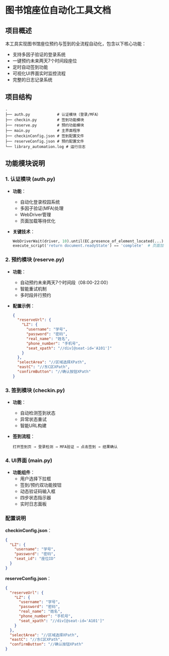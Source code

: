 # 图书馆座位自动化工具文档

## 项目概述
本工具实现图书馆座位预约与签到的全流程自动化，包含以下核心功能：
- 支持多因子验证的登录系统
- 一键预约未来两天7个时间段座位
- 定时自动签到功能
- 可视化UI界面实时监控流程
- 完整的日志记录系统

## 项目结构
```
.
├── auth.py            # 认证模块（登录/MFA）
├── checkin.py         # 签到功能模块
├── reserve.py         # 预约功能模块
├── main.py            # 主界面程序
├── checkinConfig.json # 签到配置文件
├── reserveConfig.json # 预约配置文件
└── library_automation.log # 运行日志
```

## 功能模块说明

### 1. 认证模块 (auth.py)
- **功能**：
  - 自动化登录校园系统
  - 多因子验证(MFA)处理
  - WebDriver管理
  - 页面加载等待优化

- **关键技术**：
  ```python
  WebDriverWait(driver, 10).until(EC.presence_of_element_located(...))  # 显式等待替代sleep
  execute_script('return document.readyState') == 'complete'  # 页面加载检测
  ```

### 2. 预约模块 (reserve.py)
- **功能**：
  - 自动预约未来两天7个时间段（08:00-22:00）
  - 智能重试机制
  - 多时段并行预约

- **配置示例**：
  ```json
  {
    "reserveUrl": {
      "LZ": {
        "username": "学号",
        "password": "密码",
        "real_name": "姓名",
        "phone_number": "手机号",
        "seat_xpath": "//div[@seat-id='A101']"
      }
    },
    "selectArea": "//区域选择XPath",
    "eastC": "//东C区XPath",
    "confirmButton": "//确认按钮XPath"
  }
  ```

### 3. 签到模块 (checkin.py)
- **功能**：
  - 自动检测签到状态
  - 异常状态重试
  - 智能URL构建

- **签到流程**：
  ```
  打开签到页 → 登录检测 → MFA验证 → 点击签到 → 结果确认
  ```

### 4. UI界面 (main.py)
- **功能组件**：
  - 用户选择下拉框
  - 签到/预约双功能按钮
  - 动态验证码输入框
  - 四步状态指示器
  - 实时日志面板

### 配置说明
**checkinConfig.json**：
```json
{
  "LZ": {
    "username": "学号",
    "password": "密码",
    "seat_id": "座位ID"
  }
}
```

**reserveConfig.json**：
```json
{
  "reserveUrl": {
    "LZ": {
      "username": "学号",
      "password": "密码",
      "real_name": "姓名",
      "phone_number": "手机号",
      "seat_xpath": "//div[@seat-id='A101']"
    }
  },
  "selectArea": "//区域选择XPath",
  "eastC": "//东C区XPath",
  "confirmButton": "//确认按钮XPath"
}
```

